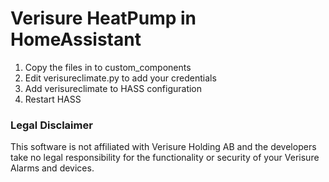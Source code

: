 # Verisure HeatPump in HomeAssistant

1. Copy the files in to custom_components
2. Edit verisureclimate.py to add your credentials
3. Add verisureclimate to HASS configuration
4. Restart HASS


### Legal Disclaimer
This software is not affiliated with Verisure Holding AB and the developers take no legal responsibility for the functionality or security of your Verisure Alarms and devices.
